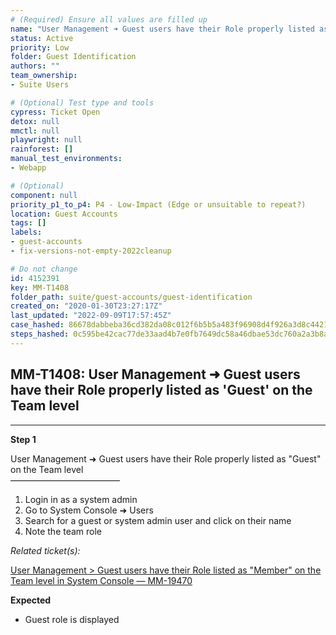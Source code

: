 ```yaml
---
# (Required) Ensure all values are filled up
name: "User Management ➜ Guest users have their Role properly listed as 'Guest' on the Team level"
status: Active
priority: Low
folder: Guest Identification
authors: ""
team_ownership: 
- Suite Users

# (Optional) Test type and tools
cypress: Ticket Open
detox: null
mmctl: null
playwright: null
rainforest: []
manual_test_environments: 
- Webapp

# (Optional)
component: null
priority_p1_to_p4: P4 - Low-Impact (Edge or unsuitable to repeat?)
location: Guest Accounts
tags: []
labels: 
- guest-accounts
- fix-versions-not-empty-2022cleanup

# Do not change
id: 4152391
key: MM-T1408
folder_path: suite/guest-accounts/guest-identification
created_on: "2020-01-30T23:27:17Z"
last_updated: "2022-09-09T17:57:45Z"
case_hashed: 86678dabbeba36cd382da08c012f6b5b5a483f96908d4f926a3d8c4421d5e406a5a4337512c38c66a7eeba9df04eaa0b
steps_hashed: 0c595be42cac77de33aad4b7e0fb7649dc58a46dbae53dc760a2a3b8af1aecd5522973f98e00051879dfb9500e373fed
---
```


## MM-T1408: User Management ➜ Guest users have their Role properly listed as 'Guest' on the Team level

---

**Step 1**

User Management ➜ Guest users have their Role properly listed as "Guest" on the Team level\
–––––––––––––––––––––––––

1. Login in as a system admin
2. Go to System Console ➜ Users
3. Search for a guest or system admin user and click on their name
4. Note the team role

_Related ticket(s):_

[User Management > Guest users have their Role listed as "Member" on the Team level in System Console — MM-19470](https://mattermost.atlassian.net/browse/MM-19470)

**Expected**

- Guest role is displayed
